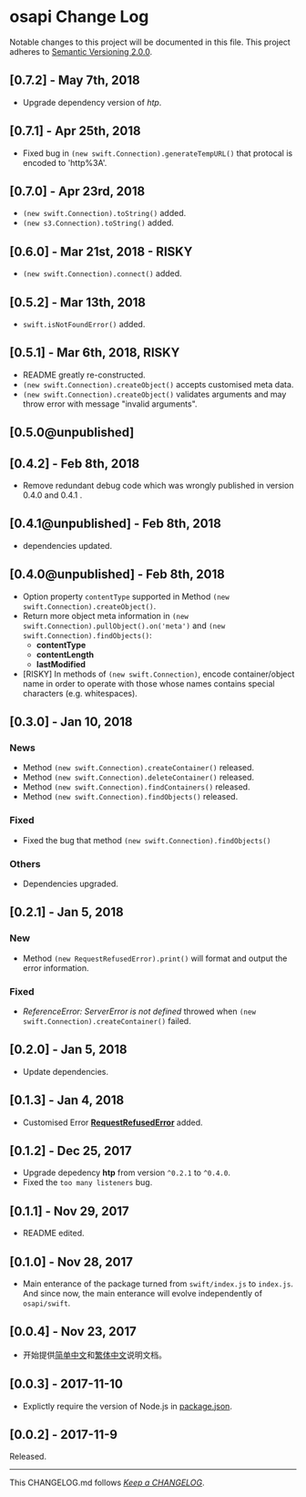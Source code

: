#   osapi Change Log

Notable changes to this project will be documented in this file. This project adheres to [Semantic Versioning 2.0.0](http://semver.org/).

##	[0.7.2] - May 7th, 2018

*	Upgrade dependency version of *htp*.

##	[0.7.1] - Apr 25th, 2018

*	Fixed bug in `(new swift.Connection).generateTempURL()` that protocal is encoded to 'http%3A'. 

##	[0.7.0] - Apr 23rd, 2018

*	`(new swift.Connection).toString()` added.
*	`(new s3.Connection).toString()` added.

##	[0.6.0] - Mar 21st, 2018 - RISKY

*	`(new swift.Connection).connect()` added.

##	[0.5.2] - Mar 13th, 2018

*	`swift.isNotFoundError()` added.

##	[0.5.1] - Mar 6th, 2018, RISKY

*	README greatly re-constructed.
*	`(new swift.Connection).createObject()` accepts customised meta data.
*	`(new swift.Connection).createObject()` validates arguments and may throw error with message "invalid arguments".

##	[0.5.0@unpublished]

##	[0.4.2] - Feb 8th, 2018

*	Remove redundant debug code which was wrongly published in version 0.4.0 and 0.4.1 .

##	[0.4.1@unpublished] - Feb 8th, 2018

*	dependencies updated.

##	[0.4.0@unpublished] - Feb 8th, 2018

*	Option property `contentType` supported in Method `(new swift.Connection).createObject()`.
*	Return more object meta information in `(new swift.Connection).pullObject().on('meta')` and `(new swift.Connection).findObjects()`:
	-	__contentType__
	-	__contentLength__
	-	__lastModified__
*	[RISKY] In methods of `(new swift.Connection)`, encode container/object name in order to operate with those whose names contains special characters (e.g. whitespaces).

##	[0.3.0] - Jan 10, 2018

###	News

*	Method `(new swift.Connection).createContainer()` released.
*	Method `(new swift.Connection).deleteContainer()` released.
*	Method `(new swift.Connection).findContainers()` released.
*	Method `(new swift.Connection).findObjects()` released.

###	Fixed

*	Fixed the bug that method `(new swift.Connection).findObjects()`

###	Others

*	Dependencies upgraded.

##	[0.2.1] - Jan 5, 2018

###	New

*	Method `(new RequestRefusedError).print()` will format and output the error information.

###	Fixed

*	*ReferenceError: ServerError is not defined* throwed when `(new swift.Connection).createContainer()` failed.

##	[0.2.0] - Jan 5, 2018

*	Update dependencies.

##	[0.1.3] - Jan 4, 2018

*	Customised Error [__RequestRefusedError__](./README.md#customised-error) added.

##	[0.1.2] - Dec 25, 2017

*	Upgrade depedency __htp__ from version `^0.2.1` to `^0.4.0`.
*	Fixed the `too many listeners` bug.

##  [0.1.1] - Nov 29, 2017

*   README edited.

##  [0.1.0] - Nov 28, 2017

*   Main enterance of the package turned from `swift/index.js` to `index.js`. And since now, the main enterance will evolve independently of `osapi/swift`.

##  [0.0.4] - Nov 23, 2017

*   开始提供[简单中文](./README.zh_CN.md)和[繁体中文](./README.zh_TW.md)说明文档。

##  [0.0.3] - 2017-11-10

*   Explictly require the version of Node.js in [package.json](./package.json).

##	[0.0.2] - 2017-11-9

Released.

---
This CHANGELOG.md follows [*Keep a CHANGELOG*](http://keepachangelog.com/).
